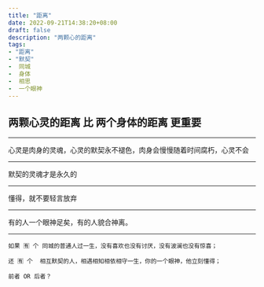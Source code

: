 ```yaml
---
title: "距离"
date: 2022-09-21T14:38:20+08:00
draft: false
description: "两颗心的距离"
tags:
- "距离"
- "默契"
-  同城
-  身体
-  相思
-  一个眼神
---
```




## 两颗心灵的距离 比 两个身体的距离 更重要

*** 
 心灵是肉身的灵魂，心灵的默契永不褪色，肉身会慢慢随着时间腐朽，心灵不会
*** 
 默契的灵魂才是永久的
*** 
 懂得，就不要轻言放弃
***
 有的人一个眼神足矣，有的人貌合神离。
*** 

```clickhouse
如果 🈶 个 同城的普通人过一生，没有喜欢也没有讨厌，没有波澜也没有惊喜；

还 🈶 个  相互默契的人，相遇相知相依相守一生，你的一个眼神，他立刻懂得；

前者 OR 后者？

```
